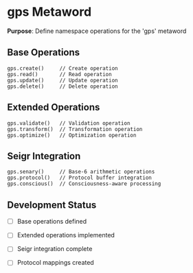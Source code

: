 # gps Metaword

**Purpose**: Define namespace operations for the 'gps' metaword

## Base Operations

```hyphos
gps.create()     // Create operation
gps.read()       // Read operation  
gps.update()     // Update operation
gps.delete()     // Delete operation
```

## Extended Operations

```hyphos
gps.validate()   // Validation operation
gps.transform()  // Transformation operation
gps.optimize()   // Optimization operation
```

## Seigr Integration

```hyphos
gps.senary()     // Base-6 arithmetic operations
gps.protocol()   // Protocol buffer integration
gps.conscious()  // Consciousness-aware processing
```

## Development Status

- [ ] Base operations defined
- [ ] Extended operations implemented  
- [ ] Seigr integration complete
- [ ] Protocol mappings created

